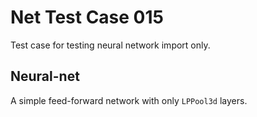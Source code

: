 # Net Test Case 015

Test case for testing neural network import only.

## Neural-net

A simple feed-forward network with only `LPPool3d` layers.
